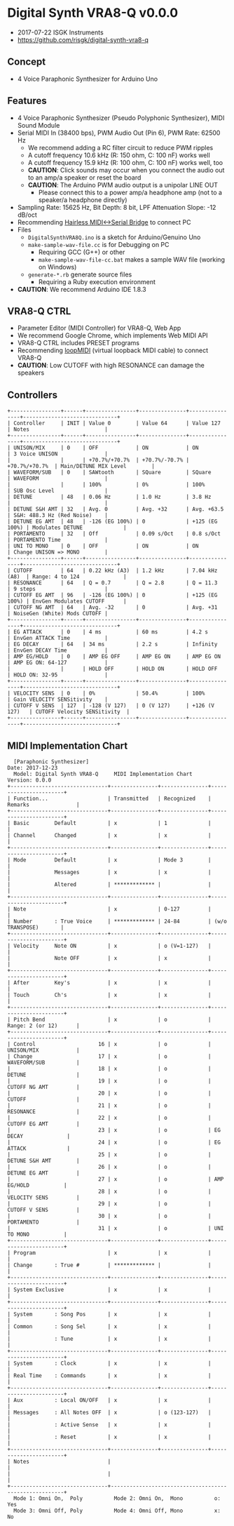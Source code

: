 # Digital Synth VRA8-Q v0.0.0

- 2017-07-22 ISGK Instruments
- <https://github.com/risgk/digital-synth-vra8-q>

## Concept

- 4 Voice Paraphonic Synthesizer for Arduino Uno

## Features

- 4 Voice Paraphonic Synthesizer (Pseudo Polyphonic Synthesizer), MIDI Sound Module
- Serial MIDI In (38400 bps), PWM Audio Out (Pin 6), PWM Rate: 62500 Hz
    - We recommend adding a RC filter circuit to reduce PWM ripples
    - A cutoff frequency 10.6 kHz (R: 150 ohm, C: 100 nF) works well
    - A cutoff frequency 15.9 kHz (R: 100 ohm, C: 100 nF) works well, too
    - **CAUTION**: Click sounds may occur when you connect the audio out to an amp/a speaker or reset the board
    - **CAUTION**: The Arduino PWM audio output is a unipolar LINE OUT
        - Please connect this to a power amp/a headphone amp (not to a speaker/a headphone directly)
- Sampling Rate: 15625 Hz, Bit Depth: 8 bit, LPF Attenuation Slope: -12 dB/oct
- Recommending [Hairless MIDI<->Serial Bridge](http://projectgus.github.io/hairless-midiserial/) to connect PC
- Files
    - `DigitalSynthVRA8Q.ino` is a sketch for Arduino/Genuino Uno
    - `make-sample-wav-file.cc` is for Debugging on PC
        - Requiring GCC (G++) or other
        - `make-sample-wav-file-cc.bat` makes a sample WAV file (working on Windows)
    - `generate-*.rb` generate source files
        - Requiring a Ruby execution environment
- **CAUTION**: We recommend Arduino IDE 1.8.3

## VRA8-Q CTRL

- Parameter Editor (MIDI Controller) for VRA8-Q, Web App
- We recommend Google Chrome, which implements Web MIDI API
- VRA8-Q CTRL includes PRESET programs
- Recommending [loopMIDI](http://www.tobias-erichsen.de/software/loopmidi.html) (virtual loopback MIDI cable) to connect VRA8-Q
- **CAUTION**: Low CUTOFF with high RESONANCE can damage the speakers

## Controllers

    +----------------+------+----------------+---------------+----------------+------------------------------+
    | Controller     | INIT | Value 0        | Value 64      | Value 127      | Notes                        |
    +----------------+------+----------------+---------------+----------------+------------------------------+
    | UNISON/MIX     | 0    | OFF            | ON            | ON             | 3 Voice UNISON               |
    |                |      | +70.7%/+70.7%  | +70.7%/-70.7% | +70.7%/+70.7%  | Main/DETUNE MIX Level        |
    | WAVEFORM/SUB   | 0    | SAWtooth       | SQuare        | SQuare         | WAVEFORM                     |
    |                |      | 100%           | 0%            | 100%           | SUB Osc Level                |
    | DETUNE         | 48   | 0.06 Hz        | 1.0 Hz        | 3.8 Hz         |                              |
    | DETUNE S&H AMT | 32   | Avg. 0         | Avg. +32      | Avg. +63.5     | S&H: 488.3 Hz (Red Noise)    |
    | DETUNE EG AMT  | 48   | -126 (EG 100%) | 0             | +125 (EG 100%) | Modulates DETUNE             |
    | PORTAMENTO     | 32   | Off            | 0.09 s/Oct    | 0.8 s/Oct      | PORTAMENTO Time              |
    | UNI TO MONO    | 0    | OFF            | ON            | ON             | Change UNISON => MONO        |
    +----------------+------+----------------+---------------+----------------+------------------------------+
    | CUTOFF         | 64   | 0.22 kHz (A3)  | 1.2 kHz       | 7.04 kHz (A8)  | Range: 4 to 124              |
    | RESONANCE      | 64   | Q = 0.7        | Q = 2.8       | Q = 11.3       | 9 steps                      |
    | CUTOFF EG AMT  | 96   | -126 (EG 100%) | 0             | +125 (EG 100%) | EnvGen Modulates CUTOFF      |
    | CUTOFF NG AMT  | 64   | Avg. -32       | 0             | Avg. +31       | NoiseGen (White) Mods CUTOFF |
    +----------------+------+----------------+---------------+----------------+------------------------------+
    | EG ATTACK      | 0    | 4 ms           | 60 ms         | 4.2 s          | EnvGen ATTACK Time           |
    | EG DECAY       | 64   | 34 ms          | 2.2 s         | Infinity       | EnvGen DECAY Time            |
    | AMP EG/HOLD    | 0    | AMP EG OFF     | AMP EG ON     | AMP EG ON      | AMP EG ON: 64-127            |
    |                |      | HOLD OFF       | HOLD ON       | HOLD OFF       | HOLD ON: 32-95               |
    +----------------+------+----------------+---------------+----------------+------------------------------+
    | VELOCITY SENS  | 0    | 0%             | 50.4%         | 100%           | Gain VELOCITY SENSitivity    |
    | CUTOFF V SENS  | 127  | -128 (V 127)   | 0 (V 127)     | +126 (V 127)   | CUTOFF Velocity SENSitivity  |
    +----------------+------+----------------+---------------+----------------+------------------------------+

## MIDI Implementation Chart

      [Paraphonic Synthesizer]                                        Date: 2017-12-23       
      Model: Digital Synth VRA8-Q     MIDI Implementation Chart       Version: 0.0.0         
    +-------------------------------+---------------+---------------+-----------------------+
    | Function...                   | Transmitted   | Recognized    | Remarks               |
    +-------------------------------+---------------+---------------+-----------------------+
    | Basic        Default          | x             | 1             |                       |
    | Channel      Changed          | x             | x             |                       |
    +-------------------------------+---------------+---------------+-----------------------+
    | Mode         Default          | x             | Mode 3        |                       |
    |              Messages         | x             | x             |                       |
    |              Altered          | ************* |               |                       |
    +-------------------------------+---------------+---------------+-----------------------+
    | Note                          | x             | 0-127         |                       |
    | Number       : True Voice     | ************* | 24-84         | (w/o TRANSPOSE)       |
    +-------------------------------+---------------+---------------+-----------------------+
    | Velocity     Note ON          | x             | o (V=1-127)   |                       |
    |              Note OFF         | x             | x             |                       |
    +-------------------------------+---------------+---------------+-----------------------+
    | After        Key's            | x             | x             |                       |
    | Touch        Ch's             | x             | x             |                       |
    +-------------------------------+---------------+---------------+-----------------------+
    | Pitch Bend                    | x             | o             | Range: 2 (or 12)      |
    +-------------------------------+---------------+---------------+-----------------------+
    | Control                    16 | x             | o             | UNISON/MIX            |
    | Change                     17 | x             | o             | WAVEFORM/SUB          |
    |                            18 | x             | o             | DETUNE                |
    |                            19 | x             | o             | CUTOFF NG AMT         |
    |                            20 | x             | o             | CUTOFF                |
    |                            21 | x             | o             | RESONANCE             |
    |                            22 | x             | o             | CUTOFF EG AMT         |
    |                            23 | x             | o             | EG DECAY              |
    |                            24 | x             | o             | EG ATTACK             |
    |                            25 | x             | o             | DETUNE S&H AMT        |
    |                            26 | x             | o             | DETUNE EG AMT         |
    |                            27 | x             | o             | AMP EG/HOLD           |
    |                            28 | x             | o             | VELOCITY SENS         |
    |                            29 | x             | o             | CUTOFF V SENS         |
    |                            30 | x             | o             | PORTAMENTO            |
    |                            31 | x             | o             | UNI TO MONO           |
    +-------------------------------+---------------+---------------+-----------------------+
    | Program                       | x             | x             |                       |
    | Change       : True #         | ************* |               |                       |
    +-------------------------------+---------------+---------------+-----------------------+
    | System Exclusive              | x             | x             |                       |
    +-------------------------------+---------------+---------------+-----------------------+
    | System       : Song Pos       | x             | x             |                       |
    | Common       : Song Sel       | x             | x             |                       |
    |              : Tune           | x             | x             |                       |
    +-------------------------------+---------------+---------------+-----------------------+
    | System       : Clock          | x             | x             |                       |
    | Real Time    : Commands       | x             | x             |                       |
    +-------------------------------+---------------+---------------+-----------------------+
    | Aux          : Local ON/OFF   | x             | x             |                       |
    | Messages     : All Notes OFF  | x             | o (123-127)   |                       |
    |              : Active Sense   | x             | x             |                       |
    |              : Reset          | x             | x             |                       |
    +-------------------------------+---------------+---------------+-----------------------+
    | Notes                         |                                                       |
    |                               |                                                       |
    +-------------------------------+-------------------------------------------------------+
      Mode 1: Omni On,  Poly          Mode 2: Omni On,  Mono          o: Yes                 
      Mode 3: Omni Off, Poly          Mode 4: Omni Off, Mono          x: No                  
